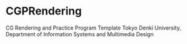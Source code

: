 # CGPRendering
CG Rendering and Practice Program Template
Tokyo Denki University, Department of Information Systems and Multimedia Design
